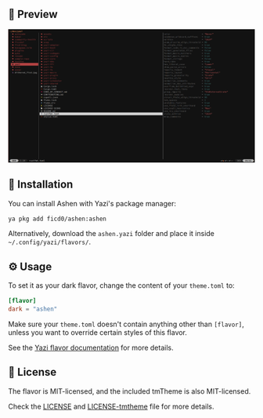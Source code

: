 ## 👀 Preview

![img](preview.png)

## 🎨 Installation

You can install Ashen with Yazi's package manager:

```bash
ya pkg add ficd0/ashen:ashen
```

Alternatively, download the `ashen.yazi` folder and place it inside
`~/.config/yazi/flavors/`.

## ⚙️ Usage

To set it as your dark flavor, change the content of your `theme.toml` to:

```toml
[flavor]
dark = "ashen"
```

Make sure your `theme.toml` doesn't contain anything other than `[flavor]`,
unless you want to override certain styles of this flavor.

See the
[Yazi flavor documentation](https://yazi-rs.github.io/docs/flavors/overview) for
more details.

## 📜 License

The flavor is MIT-licensed, and the included tmTheme is also MIT-licensed.

Check the [LICENSE](LICENSE) and [LICENSE-tmtheme](LICENSE-tmtheme) file for
more details.
